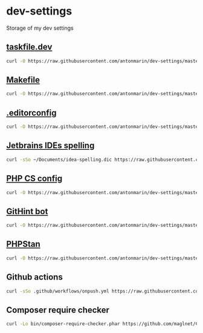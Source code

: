 # dev-settings

Storage of my dev settings

## [taskfile.dev](https://taskfile.dev)

```sh
curl -O https://raw.githubusercontent.com/antonmarin/dev-settings/master/Taskfile.yml
```

## [Makefile](http://www.gnu.org/software/make/manual/)

```sh
curl -O https://raw.githubusercontent.com/antonmarin/dev-settings/master/Makefile
```

## [.editorconfig](https://editorconfig.org/)

```sh
curl -O https://raw.githubusercontent.com/antonmarin/dev-settings/master/.editorconfig
```

## [Jetbrains IDEs spelling](https://www.jetbrains.com/help/idea/spelling.html)

```sh
curl -sSo ~/Documents/idea-spelling.dic https://raw.githubusercontent.com/antonmarin/dev-settings/master/idea-spelling.dic
```

## [PHP CS config](https://github.com/FriendsOfPHP/PHP-CS-Fixer)

```sh
curl -O https://raw.githubusercontent.com/antonmarin/dev-settings/master/.php_cs
```

## [GitHint bot](https://github.com/marketplace/githint-bot)

```sh
curl -O https://raw.githubusercontent.com/antonmarin/dev-settings/master/.githint.json
```

## [PHPStan](https://github.com/phpstan/phpstan)

```sh
curl -O https://raw.githubusercontent.com/antonmarin/dev-settings/master/phpstan.neon
```

## Github actions

```sh
curl -sSo .github/workflows/onpush.yml https://raw.githubusercontent.com/antonmarin/dev-settings/master/github/workflows/onpush.yml
```

## Composer require checker

```sh
curl -Lo bin/composer-require-checker.phar https://github.com/maglnet/ComposerRequireChecker/releases/download/3.0.0/composer-require-checker.phar && chmod +x bin/composer-require-checker.phar
```
